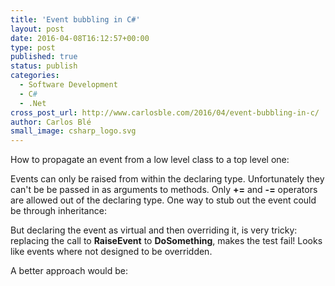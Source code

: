 ```yaml
---
title: 'Event bubbling in C#'
layout: post
date: 2016-04-08T16:12:57+00:00
type: post
published: true
status: publish
categories:
  - Software Development
  - C#
  - .Net
cross_post_url: http://www.carlosble.com/2016/04/event-bubbling-in-c/
author: Carlos Blé
small_image: csharp_logo.svg
---
```

How to propagate an event from a low level class to a top level one:

<script src="https://gist.github.com/trikitrok/09a0bb5b79de8c784064f8f616bca6b4.js"></script>

Events can only be raised from within the declaring type. Unfortunately they can't be be passed in as arguments to methods. Only **+=** and **-=** operators are allowed out of the declaring type. One way to stub out the event could be through inheritance:

<script src="https://gist.github.com/trikitrok/cbe175b360cae40a89ea621a5f42380a.js"></script>

But declaring the event as virtual and then overriding it, is very tricky: replacing the call to **RaiseEvent** to **DoSomething**, makes the test fail! Looks like events where not designed to be overridden. 

A better approach would be:

<script src="https://gist.github.com/trikitrok/dab0d2b7a2914d66177e505588af344e.js"></script>
